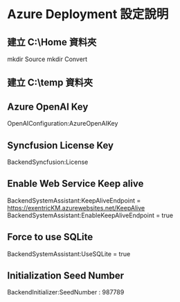 # Azure Deployment 設定說明

## 建立 C:\Home 資料夾
mkdir Source
mkdir Convert

## 建立 C:\temp 資料夾

## Azure OpenAI Key
OpenAIConfiguration:AzureOpenAIKey

## Syncfusion License Key
BackendSyncfusion:License

## Enable Web Service Keep alive
BackendSystemAssistant:KeepAliveEndpoint = https://exentricKM.azurewebsites.net/KeepAlive
BackendSystemAssistant:EnableKeepAliveEndpoint = true

## Force to use SQLite
BackendSystemAssistant:UseSQLite = true

## Initialization Seed Number
BackendInitializer:SeedNumber : 987789



